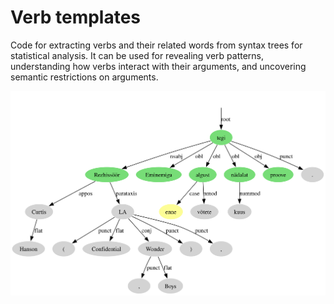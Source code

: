 # Verb templates

Code for extracting verbs and their related words from syntax trees for statistical analysis. It can be used for revealing verb patterns, understanding how verbs interact with their arguments, and uncovering semantic restrictions on arguments.

![verb and related words](./example_tree.svg)
